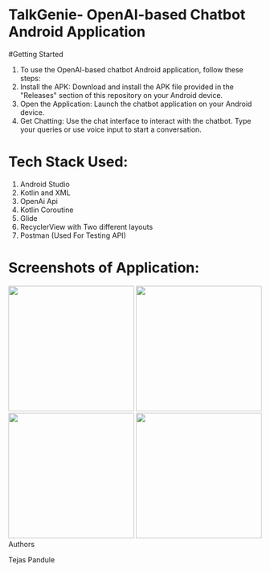 # TalkGenie- OpenAI-based Chatbot Android Application

#Getting Started
1. To use the OpenAI-based chatbot Android application, follow these steps:
2. Install the APK: Download and install the APK file provided in the "Releases" section of this repository on your Android device.
3. Open the Application: Launch the chatbot application on your Android device.
4. Get Chatting: Use the chat interface to interact with the chatbot. Type your queries or use voice input to start a conversation.

# Tech Stack Used:
1. Android Studio
2. Kotlin and XML
3. OpenAi Api
4. Kotlin Coroutine
5. Glide
6. RecyclerView with Two different layouts
7. Postman (Used For Testing API)

# Screenshots of Application:
<img src ="https://github.com/Tejas-Pandule/TalkGenie-/assets/104879082/4e0b3dd9-6eed-4865-8a02-9887ddcd7cde" width = "250">
<img src ="https://github.com/Tejas-Pandule/TalkGenie-/assets/104879082/8daf6b79-1ef9-4573-b5ab-385efe36ad6f" width = "250">
<img src ="https://github.com/Tejas-Pandule/TalkGenie-/assets/104879082/6f08dd55-f0ea-4f23-b438-64dbbf481c2d" width = "250">
<img src ="https://github.com/Tejas-Pandule/TalkGenie-/assets/104879082/8ef8996e-0d31-485e-9360-524ed98fd1e6" width = "250"





# Authors
Tejas Pandule 




